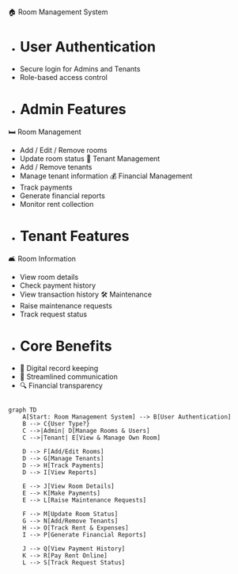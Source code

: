 

🏠 Room Management System

- User Authentication
   ===================
- Secure login for Admins and Tenants
- Role-based access control 
- Admin Features
  ==============
🛏️ Room Management
- Add / Edit / Remove rooms
- Update room status
👥 Tenant Management
- Add / Remove tenants
- Manage tenant information
💰 Financial Management
- Track payments
- Generate financial reports
- Monitor rent collection
-  Tenant Features
   ===============
🛋️ Room Information
- View room details
- Check payment history
- View transaction history
🛠️ Maintenance
- Raise maintenance requests
- Track request status
- Core Benefits
   ==============
- 📑 Digital record keeping
- 💬 Streamlined communication
- 🔍 Financial transparency

```mermaid

graph TD
    A[Start: Room Management System] --> B[User Authentication]
    B --> C{User Type?}
    C -->|Admin| D[Manage Rooms & Users]
    C -->|Tenant| E[View & Manage Own Room]

    D --> F[Add/Edit Rooms]
    D --> G[Manage Tenants]
    D --> H[Track Payments]
    D --> I[View Reports]

    E --> J[View Room Details]
    E --> K[Make Payments]
    E --> L[Raise Maintenance Requests]

    F --> M[Update Room Status]
    G --> N[Add/Remove Tenants]
    H --> O[Track Rent & Expenses]
    I --> P[Generate Financial Reports]

    J --> Q[View Payment History]
    K --> R[Pay Rent Online]
    L --> S[Track Request Status]

```

